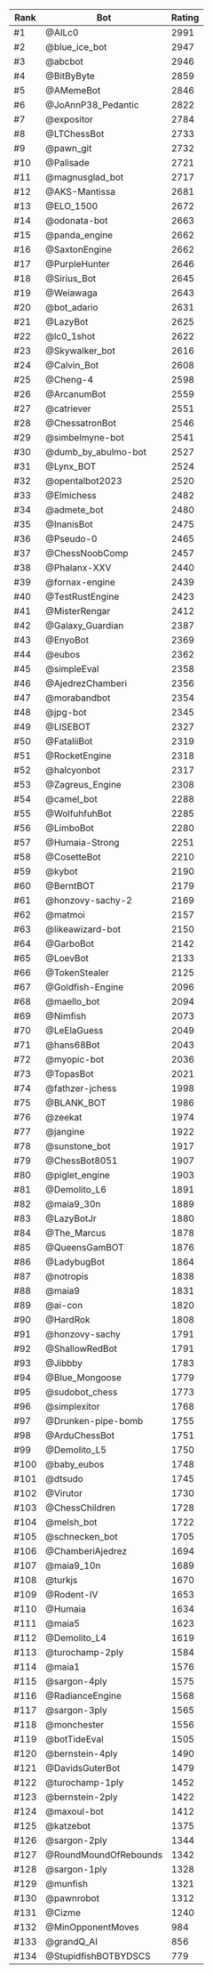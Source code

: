 Rank|Bot|Rating
---|---|---
#1|@AILc0|2991
#2|@blue_ice_bot|2947
#3|@abcbot|2946
#4|@BitByByte|2859
#5|@AMemeBot|2846
#6|@JoAnnP38_Pedantic|2822
#7|@expositor|2784
#8|@LTChessBot|2733
#9|@pawn_git|2732
#10|@Palisade|2721
#11|@magnusglad_bot|2717
#12|@AKS-Mantissa|2681
#13|@ELO_1500|2672
#14|@odonata-bot|2663
#15|@panda_engine|2662
#16|@SaxtonEngine|2662
#17|@PurpleHunter|2646
#18|@Sirius_Bot|2645
#19|@Weiawaga|2643
#20|@bot_adario|2631
#21|@LazyBot|2625
#22|@lc0_1shot|2622
#23|@Skywalker_bot|2616
#24|@Calvin_Bot|2608
#25|@Cheng-4|2598
#26|@ArcanumBot|2559
#27|@catriever|2551
#28|@ChessatronBot|2546
#29|@simbelmyne-bot|2541
#30|@dumb_by_abulmo-bot|2527
#31|@Lynx_BOT|2524
#32|@opentalbot2023|2520
#33|@Elmichess|2482
#34|@admete_bot|2480
#35|@InanisBot|2475
#36|@Pseudo-0|2465
#37|@ChessNoobComp|2457
#38|@Phalanx-XXV|2440
#39|@fornax-engine|2439
#40|@TestRustEngine|2423
#41|@MisterRengar|2412
#42|@Galaxy_Guardian|2387
#43|@EnyoBot|2369
#44|@eubos|2362
#45|@simpleEval|2358
#46|@AjedrezChamberi|2356
#47|@morabandbot|2354
#48|@jpg-bot|2345
#49|@LISEBOT|2327
#50|@FataliiBot|2319
#51|@RocketEngine|2318
#52|@halcyonbot|2317
#53|@Zagreus_Engine|2308
#54|@camel_bot|2288
#55|@WolfuhfuhBot|2285
#56|@LimboBot|2280
#57|@Humaia-Strong|2251
#58|@CosetteBot|2210
#59|@kybot|2190
#60|@BerntBOT|2179
#61|@honzovy-sachy-2|2169
#62|@matmoi|2157
#63|@likeawizard-bot|2150
#64|@GarboBot|2142
#65|@LoevBot|2133
#66|@TokenStealer|2125
#67|@Goldfish-Engine|2096
#68|@maello_bot|2094
#69|@Nimfish|2073
#70|@LeElaGuess|2049
#71|@hans68Bot|2043
#72|@myopic-bot|2036
#73|@TopasBot|2021
#74|@fathzer-jchess|1998
#75|@BLANK_BOT|1986
#76|@zeekat|1974
#77|@jangine|1922
#78|@sunstone_bot|1917
#79|@ChessBot8051|1907
#80|@piglet_engine|1903
#81|@Demolito_L6|1891
#82|@maia9_30n|1889
#83|@LazyBotJr|1880
#84|@The_Marcus|1878
#85|@QueensGamBOT|1876
#86|@LadybugBot|1864
#87|@notropis|1838
#88|@maia9|1831
#89|@ai-con|1820
#90|@HardRok|1808
#91|@honzovy-sachy|1791
#92|@ShallowRedBot|1791
#93|@Jibbby|1783
#94|@Blue_Mongoose|1779
#95|@sudobot_chess|1773
#96|@simplexitor|1768
#97|@Drunken-pipe-bomb|1755
#98|@ArduChessBot|1751
#99|@Demolito_L5|1750
#100|@baby_eubos|1748
#101|@dtsudo|1745
#102|@Virutor|1730
#103|@ChessChildren|1728
#104|@melsh_bot|1722
#105|@schnecken_bot|1705
#106|@ChamberiAjedrez|1694
#107|@maia9_10n|1689
#108|@turkjs|1670
#109|@Rodent-IV|1653
#110|@Humaia|1634
#111|@maia5|1623
#112|@Demolito_L4|1619
#113|@turochamp-2ply|1584
#114|@maia1|1576
#115|@sargon-4ply|1575
#116|@RadianceEngine|1568
#117|@sargon-3ply|1565
#118|@monchester|1556
#119|@botTideEval|1505
#120|@bernstein-4ply|1490
#121|@DavidsGuterBot|1479
#122|@turochamp-1ply|1452
#123|@bernstein-2ply|1422
#124|@maxoul-bot|1412
#125|@katzebot|1375
#126|@sargon-2ply|1344
#127|@RoundMoundOfRebounds|1342
#128|@sargon-1ply|1328
#129|@munfish|1321
#130|@pawnrobot|1312
#131|@Cizme|1240
#132|@MinOpponentMoves|984
#133|@grandQ_AI|856
#134|@StupidfishBOTBYDSCS|779
